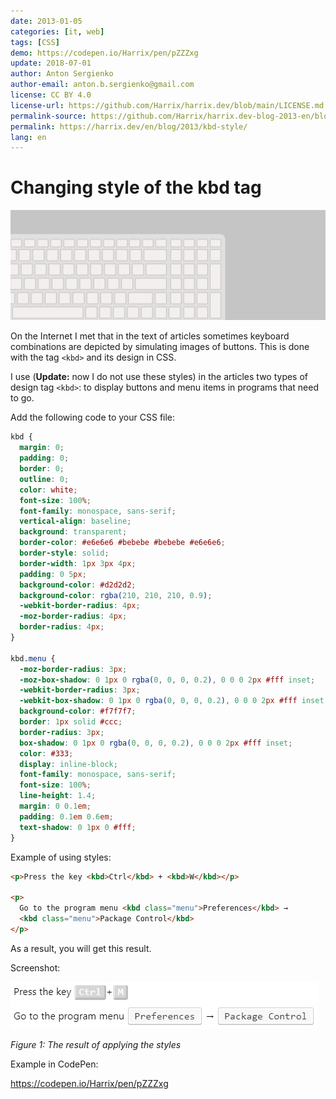 ```yaml
---
date: 2013-01-05
categories: [it, web]
tags: [CSS]
demo: https://codepen.io/Harrix/pen/pZZZxg
update: 2018-07-01
author: Anton Sergienko
author-email: anton.b.sergienko@gmail.com
license: CC BY 4.0
license-url: https://github.com/Harrix/harrix.dev/blob/main/LICENSE.md
permalink-source: https://github.com/Harrix/harrix.dev-blog-2013-en/blob/main/kbd-style/kbd-style.md
permalink: https://harrix.dev/en/blog/2013/kbd-style/
lang: en
---
```


# Changing style of the kbd tag

![Featured image](featured-image.svg)

On the Internet I met that in the text of articles sometimes keyboard combinations are depicted by simulating images of buttons. This is done with the tag `<kbd>` and its design in CSS.

I use (**Update:** now I do not use these styles) in the articles two types of design tag `<kbd>`: to display buttons and menu items in programs that need to go.

Add the following code to your CSS file:

```css
kbd {
  margin: 0;
  padding: 0;
  border: 0;
  outline: 0;
  color: white;
  font-size: 100%;
  font-family: monospace, sans-serif;
  vertical-align: baseline;
  background: transparent;
  border-color: #e6e6e6 #bebebe #bebebe #e6e6e6;
  border-style: solid;
  border-width: 1px 3px 4px;
  padding: 0 5px;
  background-color: #d2d2d2;
  background-color: rgba(210, 210, 210, 0.9);
  -webkit-border-radius: 4px;
  -moz-border-radius: 4px;
  border-radius: 4px;
}

kbd.menu {
  -moz-border-radius: 3px;
  -moz-box-shadow: 0 1px 0 rgba(0, 0, 0, 0.2), 0 0 0 2px #fff inset;
  -webkit-border-radius: 3px;
  -webkit-box-shadow: 0 1px 0 rgba(0, 0, 0, 0.2), 0 0 0 2px #fff inset;
  background-color: #f7f7f7;
  border: 1px solid #ccc;
  border-radius: 3px;
  box-shadow: 0 1px 0 rgba(0, 0, 0, 0.2), 0 0 0 2px #fff inset;
  color: #333;
  display: inline-block;
  font-family: monospace, sans-serif;
  font-size: 100%;
  line-height: 1.4;
  margin: 0 0.1em;
  padding: 0.1em 0.6em;
  text-shadow: 0 1px 0 #fff;
}
```

Example of using styles:

```html
<p>Press the key <kbd>Ctrl</kbd> + <kbd>W</kbd></p>

<p>
  Go to the program menu <kbd class="menu">Preferences</kbd> →
  <kbd class="menu">Package Control</kbd>
</p>
```

As a result, you will get this result.

Screenshot:

![The result of applying the styles](img/kbd-style.en.png)

_Figure 1: The result of applying the styles_

Example in CodePen:

<https://codepen.io/Harrix/pen/pZZZxg>
